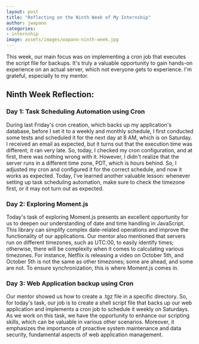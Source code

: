 ```yaml
---
layout: post
title: "Reflecting on the Ninth Week of My Internship"
author: jwapano
categories: 
- internship
image: assets/images/wapano-ninth-week.jpg
---
```

This week, our main focus was on implementing a cron job that executes the script file for backups. It's truly a valuable opportunity to gain hands-on experience on an actual server, which not everyone gets to experience. I'm grateful, especially to my mentor.

## Ninth Week Reflection:

### Day 1: Task Scheduling Automation using Cron
During last Friday's cron creation, which backs up my application's database, before I set it to a weekly and monthly schedule, I first conducted some tests and scheduled it for the next day at 8 AM, which is on Saturday. I received an email as expected, but it turns out that the execution time was different; it ran very late. So, today, I checked my cron configuration, and at first, there was nothing wrong with it. However, I didn't realize that the server runs in a different time zone, PDT, which is hours behind. So, I adjusted my cron and configured it for the correct schedule, and now it works as expected. Today, I've learned another valuable lesson: whenever setting up task scheduling automation, make sure to check the timezone first, or it may not turn out as expected.


### Day 2: Exploring Moment.js
Today's task of exploring Moment.js presents an excellent opportunity for us to deepen our understanding of date and time handling in JavaScript. This library can simplify complex date-related operations and improve the functionality of our applications. Our mentor also mentioned that servers run on different timezones, such as UTC:00, to easily identify times; otherwise, there will be complexity when it comes to calculating various timezones. For instance, Netflix is releasing a video on October 5th, and October 5th is not the same as other timezones; some are ahead, and some are not. To ensure synchronization, this is where Moment.js comes in.

### Day 3: Web Application backup using Cron

Our mentor showed us how to create a .tgz file in a specific directory. So, for today's task, our job is to create a shell script file that backs up our web application and implements a cron job to schedule it weekly on Saturdays. As we work on this task, we have the opportunity to enhance our scripting skills, which can be valuable in various other scenarios. Moreover, it emphasizes the importance of proactive system maintenance and data security, fundamental aspects of web application management.